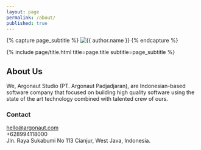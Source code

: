 ```yaml
---
layout: page
permalink: /about/
published: true
---
```


<div class="page" markdown="1">

{% capture page_subtitle %}
<img
    class="me"
    alt="{{ author.name }}"
    src="{{ site.author.photo2x | relative_url }}"
    srcset="{{ site.author.photo2x | relative_url }} 2x"
/>
{% endcapture %}

{% include page/title.html title=page.title subtitle=page_subtitle %}

## About Us

We, Argonaut Studio (PT. Argonaut Padjadjaran), are Indonesian-based software company that focused on building high quality software using the state of the art technology combined with talented crew of ours.


### Contact
<i class="far fa-envelope"></i> hello@argonaut.com  
<i class="fas fa-phone"></i> +628994118000  
<i class="fas fa-map-marker-alt"></i> Jln. Raya Sukabumi No 113 Cianjur, West Java, Indonesia.
</div>
